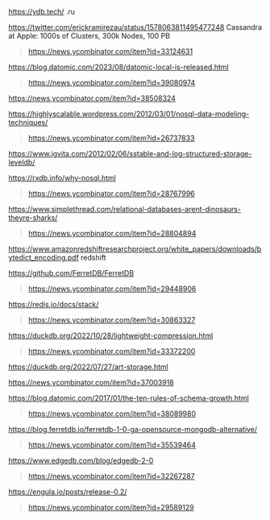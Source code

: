 https://ydb.tech/ .ru

https://twitter.com/erickramirezau/status/1578063811495477248 Cassandra at Apple: 1000s of Clusters, 300k Nodes, 100 PB
> https://news.ycombinator.com/item?id=33124631

https://blog.datomic.com/2023/08/datomic-local-is-released.html
> https://news.ycombinator.com/item?id=39080974

https://news.ycombinator.com/item?id=38508324

https://highlyscalable.wordpress.com/2012/03/01/nosql-data-modeling-techniques/
> https://news.ycombinator.com/item?id=26737833

https://www.igvita.com/2012/02/06/sstable-and-log-structured-storage-leveldb/

https://rxdb.info/why-nosql.html
> https://news.ycombinator.com/item?id=28767996

https://www.simplethread.com/relational-databases-arent-dinosaurs-theyre-sharks/
> https://news.ycombinator.com/item?id=28804894

https://www.amazonredshiftresearchproject.org/white_papers/downloads/bytedict_encoding.pdf redshift

https://github.com/FerretDB/FerretDB
> https://news.ycombinator.com/item?id=29448906

https://redis.io/docs/stack/
> https://news.ycombinator.com/item?id=30863327

https://duckdb.org/2022/10/28/lightweight-compression.html
> https://news.ycombinator.com/item?id=33372200

https://duckdb.org/2022/07/27/art-storage.html

https://news.ycombinator.com/item?id=37003918

https://blog.datomic.com/2017/01/the-ten-rules-of-schema-growth.html
> https://news.ycombinator.com/item?id=38089980

https://blog.ferretdb.io/ferretdb-1-0-ga-opensource-mongodb-alternative/
> https://news.ycombinator.com/item?id=35539464

https://www.edgedb.com/blog/edgedb-2-0
> https://news.ycombinator.com/item?id=32267287

https://engula.io/posts/release-0.2/
> https://news.ycombinator.com/item?id=29589129

